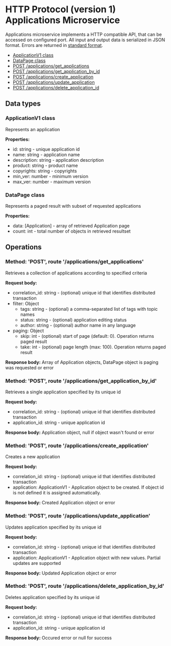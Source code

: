 # HTTP Protocol (version 1) <br/> Applications Microservice

Applications microservice implements a HTTP compatible API, that can be accessed on configured port.
All input and output data is serialized in JSON format. Errors are returned in [standard format]().

* [ApplicationV1 class](#class1)
* [DataPage<ApplicationV1> class](#class2)
* [POST /applications/get_applications](#operation1)
* [POST /applications/get_application_by_id](#operation2)
* [POST /applications/create_application](#operation3)
* [POST /applications/update_application](#operation4)
* [POST /applications/delete_application_id](#operation5)

## Data types

### <a name="class1"></a> ApplicationV1 class

Represents an application

**Properties:**
- id: string - unique application id
- name: string - application name
- description: string - application description
- product: string - product name
- copyrights: string - copyrights
- min_ver: number - minimum version
- max_ver: number - maximum version

### <a name="class2"></a> DataPage<ApplicationV1> class

Represents a paged result with subset of requested applications

**Properties:**
- data: [Application] - array of retrieved Application page
- count: int - total number of objects in retrieved resultset

## Operations

### <a name="operation1"></a> Method: 'POST', route '/applications/get_applications'

Retrieves a collection of applications according to specified criteria

**Request body:** 
- correlation_id: string - (optional) unique id that identifies distributed transaction
- filter: Object
  - tags: string - (optional) a comma-separated list of tags with topic names
  - status: string - (optional) application editing status
  - author: string - (optional) author name in any language 
- paging: Object
  - skip: int - (optional) start of page (default: 0). Operation returns paged result
  - take: int - (optional) page length (max: 100). Operation returns paged result

**Response body:**
Array of Application objects, DataPage<ApplicationV1> object is paging was requested or error

### <a name="operation2"></a> Method: 'POST', route '/applications/get\_application\_by_id'

Retrieves a single application specified by its unique id

**Request body:** 
- correlation_id: string - (optional) unique id that identifies distributed transaction
- application_id: string - unique application id

**Response body:**
Application object, null if object wasn't found or error 

### <a name="operation3"></a> Method: 'POST', route '/applications/create_application'

Creates a new application

**Request body:**
- correlation_id: string - (optional) unique id that identifies distributed transaction
- application: ApplicationV1 - Application object to be created. If object id is not defined it is assigned automatically.

**Response body:**
Created Application object or error

### <a name="operation4"></a> Method: 'POST', route '/applications/update_application'

Updates application specified by its unique id

**Request body:** 
- correlation_id: string - (optional) unique id that identifies distributed transaction
- application: ApplicationV1 - Application object with new values. Partial updates are supported

**Response body:**
Updated Application object or error 
 
### <a name="operation5"></a> Method: 'POST', route '/applications/delete\_application\_by_id'

Deletes application specified by its unique id

**Request body:** 
- correlation_id: string - (optional) unique id that identifies distributed transaction
- application_id: string - unique application id

**Response body:**
Occured error or null for success
 
